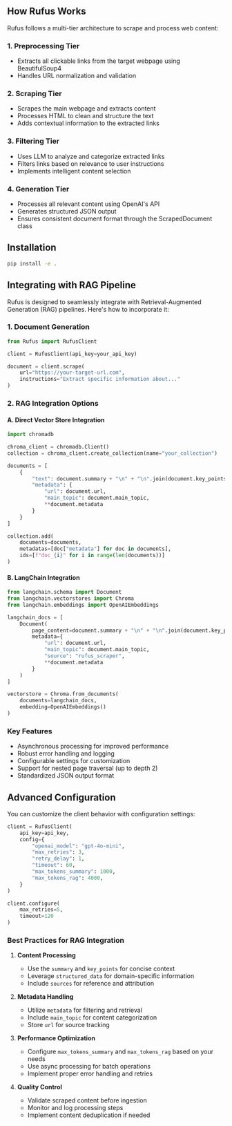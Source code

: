 ## How Rufus Works

Rufus follows a multi-tier architecture to scrape and process web content:

### 1. Preprocessing Tier
- Extracts all clickable links from the target webpage using BeautifulSoup4
- Handles URL normalization and validation

### 2. Scraping Tier
- Scrapes the main webpage and extracts content
- Processes HTML to clean and structure the text
- Adds contextual information to the extracted links

### 3. Filtering Tier
- Uses LLM to analyze and categorize extracted links
- Filters links based on relevance to user instructions
- Implements intelligent content selection

### 4. Generation Tier
- Processes all relevant content using OpenAI's API
- Generates structured JSON output
- Ensures consistent document format through the ScrapedDocument class

## Installation

```bash
pip install -e .
```

## Integrating with RAG Pipeline

Rufus is designed to seamlessly integrate with Retrieval-Augmented Generation (RAG) pipelines. Here's how to incorporate it:

### 1. Document Generation
```python
from Rufus import RufusClient

client = RufusClient(api_key=your_api_key)

document = client.scrape(
    url="https://your-target-url.com",
    instructions="Extract specific information about..."
)
```

### 2. RAG Integration Options

#### A. Direct Vector Store Integration
```python
import chromadb

chroma_client = chromadb.Client()
collection = chroma_client.create_collection(name="your_collection")

documents = [
    {
        "text": document.summary + "\n" + "\n".join(document.key_points),
        "metadata": {
            "url": document.url,
            "main_topic": document.main_topic,
            **document.metadata
        }
    }
]

collection.add(
    documents=documents,
    metadatas=[doc["metadata"] for doc in documents],
    ids=[f"doc_{i}" for i in range(len(documents))]
)
```

#### B. LangChain Integration
```python
from langchain.schema import Document
from langchain.vectorstores import Chroma
from langchain.embeddings import OpenAIEmbeddings

langchain_docs = [
    Document(
        page_content=document.summary + "\n" + "\n".join(document.key_points),
        metadata={
            "url": document.url,
            "main_topic": document.main_topic,
            "source": "rufus_scraper",
            **document.metadata
        }
    )
]

vectorstore = Chroma.from_documents(
    documents=langchain_docs,
    embedding=OpenAIEmbeddings()
)
```

### Key Features
- Asynchronous processing for improved performance
- Robust error handling and logging
- Configurable settings for customization
- Support for nested page traversal (up to depth 2)
- Standardized JSON output format

## Advanced Configuration

You can customize the client behavior with configuration settings:

```python
client = RufusClient(
    api_key=api_key, 
    config={
        "openai_model": "gpt-4o-mini",
        "max_retries": 3,
        "retry_delay": 1,
        "timeout": 60,
        "max_tokens_summary": 1000,
        "max_tokens_rag": 4000,
    }
)

client.configure(
    max_retries=5,
    timeout=120
)
```

### Best Practices for RAG Integration

1. **Content Processing**
   - Use the `summary` and `key_points` for concise context
   - Leverage `structured_data` for domain-specific information
   - Include `sources` for reference and attribution

2. **Metadata Handling**
   - Utilize `metadata` for filtering and retrieval
   - Include `main_topic` for content categorization
   - Store `url` for source tracking

3. **Performance Optimization**
   - Configure `max_tokens_summary` and `max_tokens_rag` based on your needs
   - Use async processing for batch operations
   - Implement proper error handling and retries

4. **Quality Control**
   - Validate scraped content before ingestion
   - Monitor and log processing steps
   - Implement content deduplication if needed
